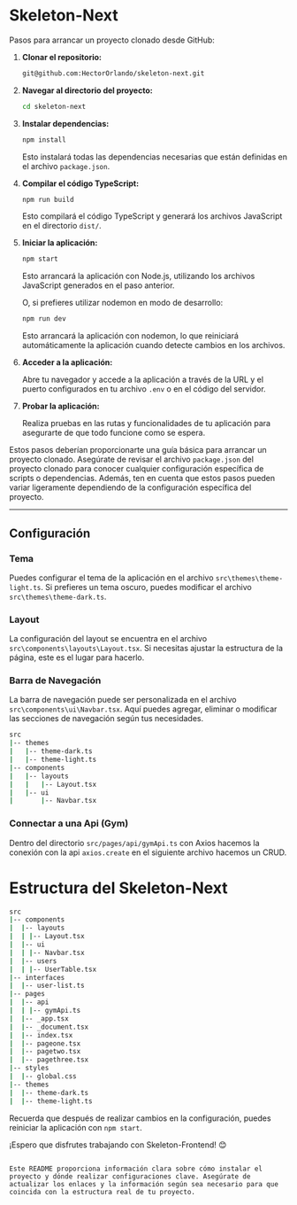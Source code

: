 # Skeleton-Next


Pasos para arrancar un proyecto clonado desde GitHub:

1. **Clonar el repositorio:**

   ```bash
   git@github.com:HectorOrlando/skeleton-next.git
   ```

   

2. **Navegar al directorio del proyecto:**

   ```bash
   cd skeleton-next
   ```

3. **Instalar dependencias:**

   ```bash
   npm install
   ```

   Esto instalará todas las dependencias necesarias que están definidas en el archivo `package.json`.


4. **Compilar el código TypeScript:**

   ```bash
   npm run build
   ```

   Esto compilará el código TypeScript y generará los archivos JavaScript en el directorio `dist/`.

5. **Iniciar la aplicación:**

   ```bash
   npm start
   ```

   Esto arrancará la aplicación con Node.js, utilizando los archivos JavaScript generados en el paso anterior.

   O, si prefieres utilizar nodemon en modo de desarrollo:

   ```bash
   npm run dev
   ```

   Esto arrancará la aplicación con nodemon, lo que reiniciará automáticamente la aplicación cuando detecte cambios en los archivos.

6. **Acceder a la aplicación:**

   Abre tu navegador y accede a la aplicación a través de la URL y el puerto configurados en tu archivo `.env` o en el código del servidor.

7. **Probar la aplicación:**

   Realiza pruebas en las rutas y funcionalidades de tu aplicación para asegurarte de que todo funcione como se espera.

Estos pasos deberían proporcionarte una guía básica para arrancar un proyecto clonado. Asegúrate de revisar el archivo `package.json` del proyecto clonado para conocer cualquier configuración específica de scripts o dependencias. Además, ten en cuenta que estos pasos pueden variar ligeramente dependiendo de la configuración específica del proyecto.



---

## Configuración

### Tema

Puedes configurar el tema de la aplicación en el archivo `src\themes\theme-light.ts`. Si prefieres un tema oscuro, puedes modificar el archivo `src\themes\theme-dark.ts`.

### Layout

La configuración del layout se encuentra en el archivo `src\components\layouts\Layout.tsx`. Si necesitas ajustar la estructura de la página, este es el lugar para hacerlo.

### Barra de Navegación

La barra de navegación puede ser personalizada en el archivo `src\components\ui\Navbar.tsx`. Aquí puedes agregar, eliminar o modificar las secciones de navegación según tus necesidades.

```bash
src
|-- themes
|   |-- theme-dark.ts
|   |-- theme-light.ts
|-- components
|   |-- layouts
|   |   |-- Layout.tsx
|   |-- ui
|       |-- Navbar.tsx
```

### Connectar a una Api (Gym)

Dentro del directorio `src/pages/api/gymApi.ts` con Axios hacemos la conexión con la api `axios.create` en el siguiente archivo hacemos un CRUD.


# Estructura del Skeleton-Next
```bash
src
|-- components
|  |-- layouts
|  | |-- Layout.tsx
|  |-- ui
|  | |-- Navbar.tsx
|  |-- users
|  | |-- UserTable.tsx
|-- interfaces
|  |-- user-list.ts
|-- pages
|  |-- api
|  | |-- gymApi.ts
|  |-- _app.tsx
|  |-- _document.tsx
|  |-- index.tsx
|  |-- pageone.tsx
|  |-- pagetwo.tsx
|  |-- pagethree.tsx
|-- styles
|  |-- global.css
|-- themes
|  |-- theme-dark.ts
|  |-- theme-light.ts


```

Recuerda que después de realizar cambios en la configuración, puedes reiniciar la aplicación con `npm start`.

¡Espero que disfrutes trabajando con Skeleton-Frontend! 😊
```

Este README proporciona información clara sobre cómo instalar el proyecto y dónde realizar configuraciones clave. Asegúrate de actualizar los enlaces y la información según sea necesario para que coincida con la estructura real de tu proyecto.